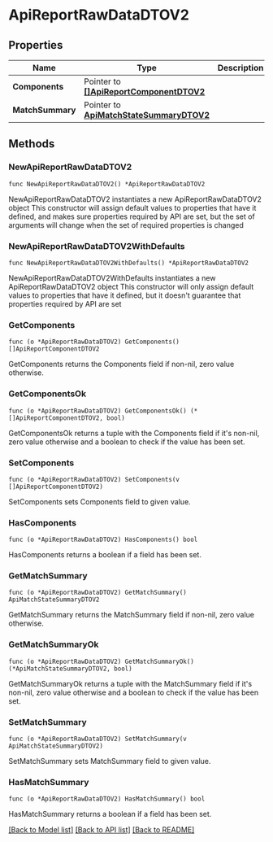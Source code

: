 # ApiReportRawDataDTOV2

## Properties

Name | Type | Description | Notes
------------ | ------------- | ------------- | -------------
**Components** | Pointer to [**[]ApiReportComponentDTOV2**](ApiReportComponentDTOV2.md) |  | [optional] 
**MatchSummary** | Pointer to [**ApiMatchStateSummaryDTOV2**](ApiMatchStateSummaryDTOV2.md) |  | [optional] 

## Methods

### NewApiReportRawDataDTOV2

`func NewApiReportRawDataDTOV2() *ApiReportRawDataDTOV2`

NewApiReportRawDataDTOV2 instantiates a new ApiReportRawDataDTOV2 object
This constructor will assign default values to properties that have it defined,
and makes sure properties required by API are set, but the set of arguments
will change when the set of required properties is changed

### NewApiReportRawDataDTOV2WithDefaults

`func NewApiReportRawDataDTOV2WithDefaults() *ApiReportRawDataDTOV2`

NewApiReportRawDataDTOV2WithDefaults instantiates a new ApiReportRawDataDTOV2 object
This constructor will only assign default values to properties that have it defined,
but it doesn't guarantee that properties required by API are set

### GetComponents

`func (o *ApiReportRawDataDTOV2) GetComponents() []ApiReportComponentDTOV2`

GetComponents returns the Components field if non-nil, zero value otherwise.

### GetComponentsOk

`func (o *ApiReportRawDataDTOV2) GetComponentsOk() (*[]ApiReportComponentDTOV2, bool)`

GetComponentsOk returns a tuple with the Components field if it's non-nil, zero value otherwise
and a boolean to check if the value has been set.

### SetComponents

`func (o *ApiReportRawDataDTOV2) SetComponents(v []ApiReportComponentDTOV2)`

SetComponents sets Components field to given value.

### HasComponents

`func (o *ApiReportRawDataDTOV2) HasComponents() bool`

HasComponents returns a boolean if a field has been set.

### GetMatchSummary

`func (o *ApiReportRawDataDTOV2) GetMatchSummary() ApiMatchStateSummaryDTOV2`

GetMatchSummary returns the MatchSummary field if non-nil, zero value otherwise.

### GetMatchSummaryOk

`func (o *ApiReportRawDataDTOV2) GetMatchSummaryOk() (*ApiMatchStateSummaryDTOV2, bool)`

GetMatchSummaryOk returns a tuple with the MatchSummary field if it's non-nil, zero value otherwise
and a boolean to check if the value has been set.

### SetMatchSummary

`func (o *ApiReportRawDataDTOV2) SetMatchSummary(v ApiMatchStateSummaryDTOV2)`

SetMatchSummary sets MatchSummary field to given value.

### HasMatchSummary

`func (o *ApiReportRawDataDTOV2) HasMatchSummary() bool`

HasMatchSummary returns a boolean if a field has been set.


[[Back to Model list]](../README.md#documentation-for-models) [[Back to API list]](../README.md#documentation-for-api-endpoints) [[Back to README]](../README.md)


